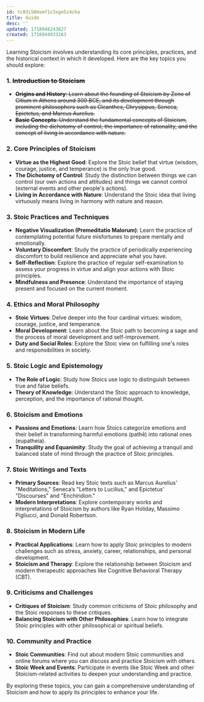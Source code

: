 ```yaml
---
id: tc03i50msmf1z3xge5z4cha
title: Guide
desc: ''
updated: 1718948243827
created: 1716944933263
---
```


Learning Stoicism involves understanding its core principles, practices, and the historical context in which it developed. Here are the key topics you should explore:

### 1. ~~**Introduction to Stoicism**~~
   - ~~**Origins and History**: Learn about the founding of Stoicism by Zeno of Citium in Athens around 300 BCE, and its development through prominent philosophers such as Cleanthes, Chrysippus, Seneca, Epictetus, and Marcus Aurelius.~~
   - ~~**Basic Concepts**: Understand the fundamental concepts of Stoicism, including the dichotomy of control, the importance of rationality, and the concept of living in accordance with nature.~~

### 2. **Core Principles of Stoicism**
   - **Virtue as the Highest Good**: Explore the Stoic belief that virtue (wisdom, courage, justice, and temperance) is the only true good.
   - **The Dichotomy of Control**: Study the distinction between things we can control (our own actions and attitudes) and things we cannot control (external events and other people's actions).
   - **Living in Accordance with Nature**: Understand the Stoic idea that living virtuously means living in harmony with nature and reason.

### 3. **Stoic Practices and Techniques**
   - **Negative Visualization (Premeditatio Malorum)**: Learn the practice of contemplating potential future misfortunes to prepare mentally and emotionally.
   - **Voluntary Discomfort**: Study the practice of periodically experiencing discomfort to build resilience and appreciate what you have.
   - **Self-Reflection**: Explore the practice of regular self-examination to assess your progress in virtue and align your actions with Stoic principles.
   - **Mindfulness and Presence**: Understand the importance of staying present and focused on the current moment.

### 4. **Ethics and Moral Philosophy**
   - **Stoic Virtues**: Delve deeper into the four cardinal virtues: wisdom, courage, justice, and temperance.
   - **Moral Development**: Learn about the Stoic path to becoming a sage and the process of moral development and self-improvement.
   - **Duty and Social Roles**: Explore the Stoic view on fulfilling one's roles and responsibilities in society.

### 5. **Stoic Logic and Epistemology**
   - **The Role of Logic**: Study how Stoics use logic to distinguish between true and false beliefs.
   - **Theory of Knowledge**: Understand the Stoic approach to knowledge, perception, and the importance of rational thought.

### 6. **Stoicism and Emotions**
   - **Passions and Emotions**: Learn how Stoics categorize emotions and their belief in transforming harmful emotions (pathē) into rational ones (eupatheia).
   - **Tranquility and Equanimity**: Study the goal of achieving a tranquil and balanced state of mind through the practice of Stoic principles.

### 7. **Stoic Writings and Texts**
   - **Primary Sources**: Read key Stoic texts such as Marcus Aurelius’ "Meditations," Seneca’s "Letters to Lucilius," and Epictetus’ "Discourses" and "Enchiridion."
   - **Modern Interpretations**: Explore contemporary works and interpretations of Stoicism by authors like Ryan Holiday, Massimo Pigliucci, and Donald Robertson.

### 8. **Stoicism in Modern Life**
   - **Practical Applications**: Learn how to apply Stoic principles to modern challenges such as stress, anxiety, career, relationships, and personal development.
   - **Stoicism and Therapy**: Explore the relationship between Stoicism and modern therapeutic approaches like Cognitive Behavioral Therapy (CBT).

### 9. **Criticisms and Challenges**
   - **Critiques of Stoicism**: Study common criticisms of Stoic philosophy and the Stoic responses to these critiques.
   - **Balancing Stoicism with Other Philosophies**: Learn how to integrate Stoic principles with other philosophical or spiritual beliefs.

### 10. **Community and Practice**
   - **Stoic Communities**: Find out about modern Stoic communities and online forums where you can discuss and practice Stoicism with others.
   - **Stoic Week and Events**: Participate in events like Stoic Week and other Stoicism-related activities to deepen your understanding and practice.

By exploring these topics, you can gain a comprehensive understanding of Stoicism and how to apply its principles to enhance your life.